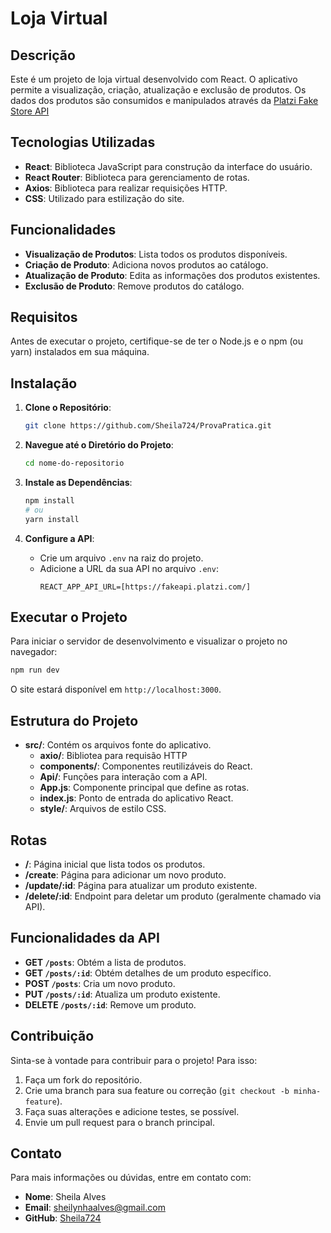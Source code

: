 # Loja Virtual

## Descrição

Este é um projeto de loja virtual desenvolvido com React. O aplicativo permite a visualização, criação, atualização e exclusão de produtos. Os dados dos produtos são consumidos e manipulados através da [Platzi Fake Store API]([URL](https://fakeapi.platzi.com/en/rest/products/))

## Tecnologias Utilizadas

- **React**: Biblioteca JavaScript para construção da interface do usuário.
- **React Router**: Biblioteca para gerenciamento de rotas.
- **Axios**: Biblioteca para realizar requisições HTTP.
- **CSS**: Utilizado para estilização do site.

## Funcionalidades

- **Visualização de Produtos**: Lista todos os produtos disponíveis.
- **Criação de Produto**: Adiciona novos produtos ao catálogo.
- **Atualização de Produto**: Edita as informações dos produtos existentes.
- **Exclusão de Produto**: Remove produtos do catálogo.

## Requisitos

Antes de executar o projeto, certifique-se de ter o Node.js e o npm (ou yarn) instalados em sua máquina.

## Instalação

1. **Clone o Repositório**:
   ```bash
   git clone https://github.com/Sheila724/ProvaPratica.git
   ```

2. **Navegue até o Diretório do Projeto**:
   ```bash
   cd nome-do-repositorio
   ```

3. **Instale as Dependências**:
   ```bash
   npm install
   # ou
   yarn install
   ```

4. **Configure a API**:
   - Crie um arquivo `.env` na raiz do projeto.
   - Adicione a URL da sua API no arquivo `.env`:
     ```env
     REACT_APP_API_URL=[https://fakeapi.platzi.com/]
     ```

## Executar o Projeto

Para iniciar o servidor de desenvolvimento e visualizar o projeto no navegador:

```bash
npm run dev
```

O site estará disponível em `http://localhost:3000`.

## Estrutura do Projeto

- **src/**: Contém os arquivos fonte do aplicativo.
  - **axio/**: Bibliotea para requisão HTTP
  - **components/**: Componentes reutilizáveis do React.
  - **Api/**: Funções para interação com a API.
  - **App.js**: Componente principal que define as rotas.
  - **index.js**: Ponto de entrada do aplicativo React.
  - **style/**: Arquivos de estilo CSS.

## Rotas

- **/**: Página inicial que lista todos os produtos.
- **/create**: Página para adicionar um novo produto.
- **/update/:id**: Página para atualizar um produto existente.
- **/delete/:id**: Endpoint para deletar um produto (geralmente chamado via API).

## Funcionalidades da API

- **GET `/posts`**: Obtém a lista de produtos.
- **GET `/posts/:id`**: Obtém detalhes de um produto específico.
- **POST `/posts`**: Cria um novo produto.
- **PUT `/posts/:id`**: Atualiza um produto existente.
- **DELETE `/posts/:id`**: Remove um produto.

## Contribuição

Sinta-se à vontade para contribuir para o projeto! Para isso:

1. Faça um fork do repositório.
2. Crie uma branch para sua feature ou correção (`git checkout -b minha-feature`).
3. Faça suas alterações e adicione testes, se possível.
4. Envie um pull request para o branch principal.

## Contato

Para mais informações ou dúvidas, entre em contato com:

- **Nome**: Sheila Alves
- **Email**: sheilynhaalves@gmail.com
- **GitHub**: [Sheila724](https://github.com/Sheila724)
